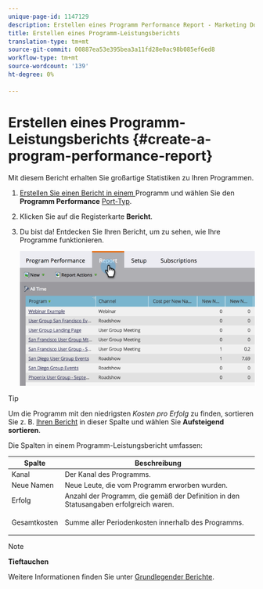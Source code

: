 ```yaml
---
unique-page-id: 1147129
description: Erstellen eines Programm Performance Report - Marketing Docs - Produktdokumentation
title: Erstellen eines Programm-Leistungsberichts
translation-type: tm+mt
source-git-commit: 00887ea53e395bea3a11fd28e0ac98b085ef6ed8
workflow-type: tm+mt
source-wordcount: '139'
ht-degree: 0%

---
```



# Erstellen eines Programm-Leistungsberichts {#create-a-program-performance-report}

Mit diesem Bericht erhalten Sie großartige Statistiken zu Ihren Programmen.

1. [Erstellen Sie einen Bericht in einem ](../../../../product-docs/reporting/basic-reporting/creating-reports/create-a-report-in-a-program.md) Programm und wählen Sie den  **Programm Performance** [Port-Typ](../../../../product-docs/reporting/basic-reporting/report-types/report-type-overview.md).
1. Klicken Sie auf die Registerkarte **Bericht**.
1. Du bist da! Entdecken Sie Ihren Bericht, um zu sehen, wie Ihre Programme funktionieren.

   ![](assets/image2014-9-18-17-3a23-3a2.png)

>[!TIP]
>
>Um die Programm mit den niedrigsten *Kosten pro Erfolg* zu finden, sortieren Sie z. B. [Ihren Bericht](../../../../product-docs/reporting/basic-reporting/editing-reports/sort-report-on-columns.md) in dieser Spalte und wählen Sie **Aufsteigend sortieren**.

Die Spalten in einem Programm-Leistungsbericht umfassen:

<table> 
 <thead> 
  <tr> 
   <th>Spalte</th> 
   <th>Beschreibung</th> 
  </tr> 
 </thead> 
 <tbody> 
  <tr> 
   <td>Kanal</td> 
   <td>Der Kanal des Programms.</td> 
  </tr> 
  <tr> 
   <td>Neue Namen</td> 
   <td>Neue Leute, die vom Programm erworben wurden.</td> 
  </tr> 
  <tr> 
   <td>Erfolg</td> 
   <td>Anzahl der Programm, die gemäß der Definition in den Statusangaben erfolgreich waren. </td> 
  </tr> 
  <tr> 
   <td>Gesamtkosten</td> 
   <td><p>Summe aller Periodenkosten innerhalb des Programms.</p></td> 
  </tr> 
 </tbody> 
</table>

>[!NOTE]
>
>**Tieftauchen**
>
>Weitere Informationen finden Sie unter [Grundlegender Berichte](http://docs.marketo.com/display/docs/basic+reporting).

